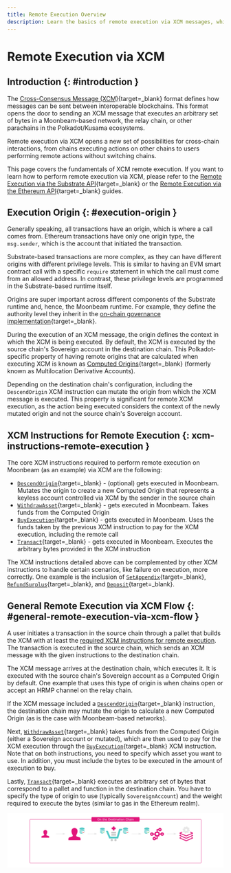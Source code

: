 ```yaml
---
title: Remote Execution Overview
description: Learn the basics of remote execution via XCM messages, which allow users to execute actions on other blockchains using accounts they control remotely via XCM.
---
```


# Remote Execution via XCM

## Introduction {: #introduction }

The [Cross-Consensus Message (XCM)](https://wiki.polkadot.network/docs/learn-crosschain){target=\_blank} format defines how messages can be sent between interoperable blockchains. This format opens the door to sending an XCM message that executes an arbitrary set of bytes in a Moonbeam-based network, the relay chain, or other parachains in the Polkadot/Kusama ecosystems.

Remote execution via XCM opens a new set of possibilities for cross-chain interactions, from chains executing actions on other chains to users performing remote actions without switching chains.

This page covers the fundamentals of XCM remote execution. If you want to learn how to perform remote execution via XCM, please refer to the [Remote Execution via the Substrate API](/builders/interoperability/xcm/remote-execution/substrate-calls/xcm-transactor-pallet/){target=\_blank} or the [Remote Execution via the Ethereum API](/builders/interoperability/xcm/xc20/send-xc20s/xtokens-pallet/){target=\_blank} guides.

## Execution Origin {: #execution-origin }

Generally speaking, all transactions have an origin, which is where a call comes from. Ethereum transactions have only one origin type, the `msg.sender`, which is the account that initiated the transaction.

Substrate-based transactions are more complex, as they can have different origins with different privilege levels. This is similar to having an EVM smart contract call with a specific `require` statement in which the call must come from an allowed address. In contrast, these privilege levels are programmed in the Substrate-based runtime itself.

Origins are super important across different components of the Substrate runtime and, hence, the Moonbeam runtime. For example, they define the authority level they inherit in the [on-chain governance implementation](/learn/features/governance/){target=\_blank}.

During the execution of an XCM message, the origin defines the context in which the XCM is being executed. By default, the XCM is executed by the source chain's Sovereign account in the destination chain. This Polkadot-specific property of having remote origins that are calculated when executing XCM is known as [Computed Origins](/builders/interoperability/xcm/remote-execution/computed-origins/){target=\_blank} (formerly known as Multilocation Derivative Accounts).

Depending on the destination chain's configuration, including the `DescendOrigin` XCM instruction can mutate the origin from which the XCM message is executed. This property is significant for remote XCM execution, as the action being executed considers the context of the newly mutated origin and not the source chain's Sovereign account.

## XCM Instructions for Remote Execution {: xcm-instructions-remote-execution }

The core XCM instructions required to perform remote execution on Moonbeam (as an example) via XCM are the following:

 - [`DescendOrigin`](/builders/interoperability/xcm/core-concepts/instructions#descend-origin){target=\_blank} - (optional) gets executed in Moonbeam. Mutates the origin to create a new Computed Origin that represents a keyless account controlled via XCM by the sender in the source chain
 - [`WithdrawAsset`](/builders/interoperability/xcm/core-concepts/instructions#withdraw-asset){target=\_blank} - gets executed in Moonbeam. Takes funds from the Computed Origin
 - [`BuyExecution`](/builders/interoperability/xcm/core-concepts/instructions#buy-execution){target=\_blank} - gets executed in Moonbeam. Uses the funds taken by the previous XCM instruction to pay for the XCM execution, including the remote call
 - [`Transact`](/builders/interoperability/xcm/core-concepts/instructions#transact){target=\_blank} - gets executed in Moonbeam. Executes the arbitrary bytes provided in the XCM instruction

The XCM instructions detailed above can be complemented by other XCM instructions to handle certain scenarios, like failure on execution, more correctly. One example is the inclusion of [`SetAppendix`](/builders/interoperability/xcm/core-concepts/instructions#set-appendix){target=\_blank}, [`RefundSurplus`](/builders/interoperability/xcm/core-concepts/instructions#refund-surplus){target=\_blank}, and [`Deposit`](/builders/interoperability/xcm/core-concepts/instructions#deposit-asset){target=\_blank}.

## General Remote Execution via XCM Flow {: #general-remote-execution-via-xcm-flow }

A user initiates a transaction in the source chain through a pallet that builds the XCM with at least the [required XCM instructions for remote execution](#xcm-instructions-remote-execution). The transaction is executed in the source chain, which sends an XCM message with the given instructions to the destination chain.

The XCM message arrives at the destination chain, which executes it. It is executed with the source chain's Sovereign account as a Computed Origin by default. One example that uses this type of origin is when chains open or accept an HRMP channel on the relay chain.

If the XCM message included a [`DescendOrigin`](/builders/interoperability/xcm/core-concepts/instructions#descend-origin){target=\_blank} instruction, the destination chain may mutate the origin to calculate a new Computed Origin (as is the case with Moonbeam-based networks).

Next, [`WithdrawAsset`](/builders/interoperability/xcm/core-concepts/instructions#withdraw-asset){target=\_blank} takes funds from the Computed Origin (either a Sovereign account or mutated), which are then used to pay for the XCM execution through the [`BuyExecution`](/builders/interoperability/xcm/core-concepts/instructions#buy-execution){target=\_blank} XCM instruction. Note that on both instructions, you need to specify which asset you want to use. In addition, you must include the bytes to be executed in the amount of execution to buy.

Lastly, [`Transact`](/builders/interoperability/xcm/core-concepts/instructions#transact){target=\_blank} executes an arbitrary set of bytes that correspond to a pallet and function in the destination chain. You have to specify the type of origin to use (typically `SovereignAccount`) and the weight required to execute the bytes (similar to gas in the Ethereum realm).

![Diagram of the XCM instructions executed on the destination chain for remote execution.](/images/builders/interoperability/xcm/remote-execution/overview/overview-1.webp)
